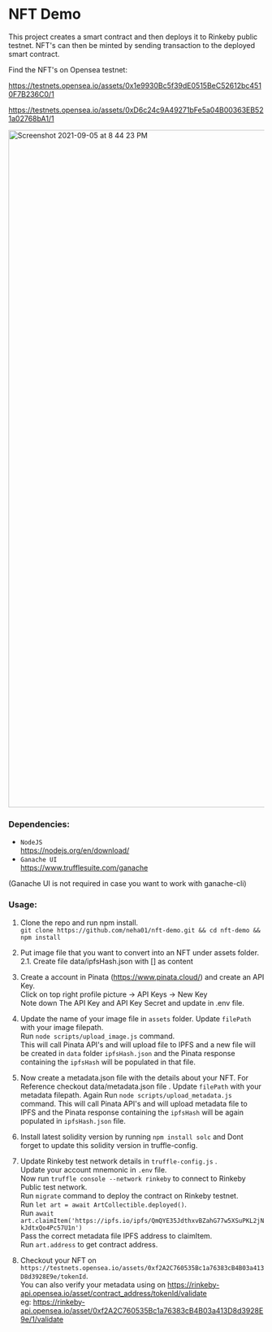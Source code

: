 # NFT Demo

This project creates a smart contract and then deploys it to Rinkeby public testnet.
NFT's can then be minted by sending transaction to the deployed smart contract.

Find the NFT's on Opensea testnet:

https://testnets.opensea.io/assets/0x1e9930Bc5f39dE0515BeC52612bc4510F7B236C0/1

https://testnets.opensea.io/assets/0xD6c24c9A49271bFe5a04B00363EB521a02768bA1/1

<img width="1332" alt="Screenshot 2021-09-05 at 8 44 23 PM" src="https://user-images.githubusercontent.com/4893002/132132564-b0fb8524-3035-4e61-85db-17e5fda1fad6.png">

### Dependencies:

- `NodeJS`  
  https://nodejs.org/en/download/
- `Ganache UI`  
  https://www.trufflesuite.com/ganache

(Ganache UI is not required in case you want to work with ganache-cli)

### Usage:

1. Clone the repo and run npm install.  
   `git clone https://github.com/neha01/nft-demo.git && cd nft-demo && npm install`

2. Put image file that you want to convert into an NFT under assets folder.
   2.1. Create file data/ipfsHash.json with [] as content

3. Create a account in Pinata (https://www.pinata.cloud/) and create an API Key.  
   Click on top right profile picture -> API Keys -> New Key  
   Note down The API Key and API Key Secret and update in .env file.

4. Update the name of your image file in `assets` folder.
   Update `filePath` with your image filepath.  
   Run `node scripts/upload_image.js` command.  
   This will call Pinata API's and will upload file to IPFS and a new file will be created in `data` folder `ipfsHash.json` and the
   Pinata response containing the `ipfsHash` will be populated in that file.

5. Now create a metadata.json file with the details about your NFT. For Reference checkout data/metadata.json file .
   Update `filePath` with your metadata filepath.
   Again Run `node scripts/upload_metadata.js` command.
   This will call Pinata API's and will upload metadata file to IPFS and the Pinata response containing the `ipfsHash` will be again populated in `ipfsHash.json` file.

6. Install latest solidity version by running `npm install solc` and Dont forget to update this solidity version in truffle-config.

7. Update Rinkeby test network details in `truffle-config.js` .  
   Update your account mnemonic in `.env` file.  
   Now run `truffle console --network rinkeby` to connect to Rinkeby Public test network.  
   Run `migrate` command to deploy the contract on Rinkeby testnet.  
   Run `let art = await ArtCollectible.deployed()`.  
   Run `await art.claimItem('https://ipfs.io/ipfs/QmQYE35JdthxvBZahG77w5XSuPKL2jNkJdtxQo4Pc57U1n')`  
   Pass the correct metadata file IPFS address to claimItem.  
   Run `art.address` to get contract address.

8. Checkout your NFT on
   `https://testnets.opensea.io/assets/0xf2A2C760535Bc1a76383cB4B03a413D8d3928E9e/tokenId`.  
    You can also verify your metadata using on https://rinkeby-api.opensea.io/asset/contract_address/tokenId/validate  
    eg: https://rinkeby-api.opensea.io/asset/0xf2A2C760535Bc1a76383cB4B03a413D8d3928E9e/1/validate
